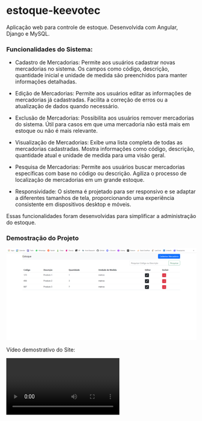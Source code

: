 # estoque-keevotec
Aplicação web para controle de estoque. Desenvolvida com Angular, Django e MySQL.

### Funcionalidades do Sistema:

- Cadastro de Mercadorias:
Permite aos usuários cadastrar novas mercadorias no sistema.
Os campos como código, descrição, quantidade inicial e unidade de medida são preenchidos para manter informações detalhadas.

- Edição de Mercadorias:
Permite aos usuários editar as informações de mercadorias já cadastradas.
Facilita a correção de erros ou a atualização de dados quando necessário.

- Exclusão de Mercadorias:
Possibilita aos usuários remover mercadorias do sistema.
Útil para casos em que uma mercadoria não está mais em estoque ou não é mais relevante.

- Visualização de Mercadorias:
Exibe uma lista completa de todas as mercadorias cadastradas.
Mostra informações como código, descrição, quantidade atual e unidade de medida para uma visão geral.

- Pesquisa de Mercadorias:
Permite aos usuários buscar mercadorias específicas com base no código ou descrição.
Agiliza o processo de localização de mercadorias em um grande estoque.

- Responsividade:
O sistema é projetado para ser responsivo e se adaptar a diferentes tamanhos de tela, proporcionando uma experiência consistente em dispositivos desktop e móveis.

Essas funcionalidades foram desenvolvidas para simplificar a administração do estoque.

### Demostração do Projeto

![Imagem demostrativa do Site](imagens/estoque-keevotec.png "Imagem demostrativa do Site")

Vídeo demostrativo do Site: 

![Vídeo demostrativa do Site](imagens/video_keevo_tec.mp4 "Vídeo demostrativa do Site")
